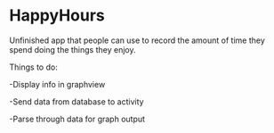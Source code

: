 # HappyHours

Unfinished app that people can use to record the amount of time they spend doing the things they enjoy. 

Things to do:

-Display info in graphview

  -Send data from database to activity
  
  -Parse through data for graph output
